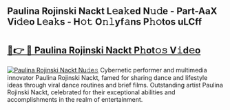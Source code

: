 ## Paulina Rojinski Nackt L𝚎a𝚔ed N𝚞𝚍e - Part-AaX Vi𝚍𝚎o L𝚎a𝚔s - H𝚘𝚝 O𝚗𝚕yf𝚊ns P𝚑𝚘tos uLCff

# <h2><a href="http://kf3z1tz.oniu.top/?m=Paulina+Rojinski+Nackt">🔗👉 🔴 Paulina Rojinski Nackt P𝚑ot𝚘𝚜 V𝚒d𝚎o</a></h2>

[![Paulina Rojinski Nackt Nu𝚍e𝚜](https://i.imgur.com/0qMVB7G.gif)](http://kf3z1tz.oniu.top/?m=Paulina+Rojinski+Nackt)
Cybernetic performer and multimedia innovator Paulina Rojinski Nackt, famed for sharing dance and lifestyle ideas through viral dance routines and brief films. Outstanding artist Paulina Rojinski Nackt, celebrated for their exceptional abilities and accomplishments in the realm of entertainment.  
